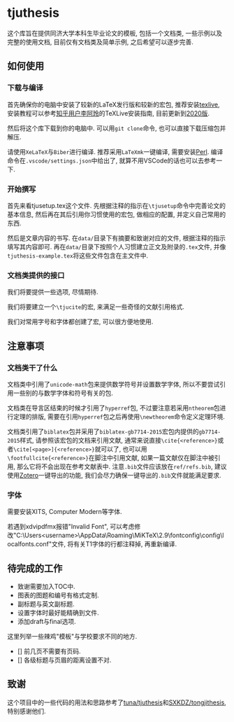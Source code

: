 # tjuthesis

这个库旨在提供同济大学本科生毕业论文的模板, 包括一个文档类, 一些示例以及完整的使用文档, 目前仅有文档类及简单示例, 之后希望可以逐步完善.

## 如何使用

### 下载与编译

首先确保你的电脑中安装了较新的LaTeX发行版和较新的宏包, 推荐安装[texlive](https://www.tug.org/texlive/acquire-netinstall.html), 安装教程可以参考[知乎用户李阿玲](https://www.zhihu.com/people/li-a-ling)的TeXLive安装指南, 目前更新到[2020版](https://zhuanlan.zhihu.com/p/129789360).

然后将这个库下载到你的电脑中. 可以用`git clone`命令, 也可以直接下载压缩包并解压.

请使用`XeLaTeX`与`Biber`进行编译. 推荐采用`LaTeXmk`一键编译, 需要安装[Perl](https://www.perl.org/). 编译命令在`.vscode/settings.json`中给出了, 就算不用VSCode的话也可以去参考一下.

### 开始撰写

首先来看tjusetup.tex这个文件. 先根据注释的指示在`\tjusetup`命令中完善论文的基本信息, 然后再在其后引用你习惯使用的宏包, 做相应的配置, 并定义自己常用的东西.

然后是文章内容的书写. 在`data/`目录下有摘要和致谢对应的文件, 根据注释的指示填写其内容即可. 再在`data/`目录下按照个人习惯建立正文及附录的`.tex`文件, 并像`tjuthesis-example.tex`将这些文件包含在主文件中.

### 文档类提供的接口

我们将要提供一些选项, 尽情期待.

我们将要建立一个`\tjucite`的宏, 来满足一些奇怪的文献引用格式.

我们对常用字号和字体都创建了宏, 可以很方便地使用.

## 注意事项

### 文档类干了什么

文档类中引用了`unicode-math`包来提供数学符号并设置数学字体, 所以不要尝试引用一些别的与数学字体和符号有关的包.

文档类在导言区结束的时候才引用了`hyperref`包, 不过要注意若采用`ntheorem`包进行定理的排版, 需要在引用`hyperref`包之后再使用`\newtheorem`命令定义定理环境.

文档类引用了`biblatex`包并采用了`biblatex-gb7714-2015`宏包内提供的`gb7714-2015`样式, 请参照该宏包的文档来引用文献, 通常来说直接`\cite{<reference>}`或者`\cite[<page>]{<reference>}`就可以了, 也可以用`\footfullcite{<reference>}`在脚注中引用文献, 如果一篇文献仅在脚注中被引用, 那么它将不会出现在参考文献表中. 注意`.bib`文件应该放在`ref/refs.bib`, 建议使用[Zotero](https://www.zotero.org/)一键导出的功能, 我们会尽力确保一键导出的`.bib`文件就能满足要求.

### 字体

需要安装XITS, Computer Modern等字体.

若遇到xdvipdfmx报错"Invalid Font", 可以考虑修改"C:\Users\<username>\AppData\Roaming\MiKTeX\2.9\fontconfig\config\localfonts.conf"文件, 将有关T1字体的行都注释掉, 再重新编译.

## 待完成的工作

- 致谢需要加入TOC中.
- 图表的图题和编号有格式定制.
- 副标题与英文副标题.
- 设置字体时最好能精确到文件.
- 添加draft与final选项.

这里列举一些辣鸡"模板"与学校要求不同的地方.

- [] 前几页不需要有页码.
- [] 各级标题与页眉的距离设置不对.

## 致谢

这个项目中的一些代码的用法和思路参考了[tuna/tjuthesis](https://github.com/tuna/thuthesis)和[SXKDZ/tongjithesis](https://github.com/SXKDZ/tongjithesis), 特别感谢他们.
